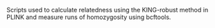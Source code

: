 Scripts used to calculate relatedness using the KING-robust method in PLINK and measure runs of homozygosity using bcftools. 
